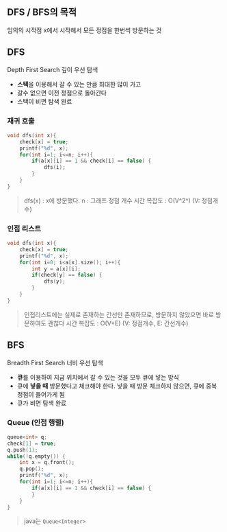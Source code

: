 ## DFS / BFS의 목적
임의의 시작점 x에서 시작해서 모든 정점을 한번씩 방문하는 것

## DFS
Depth First Search
깊이 우선 탐색

* **스택**을 이용해서 갈 수 있는 만큼 최대한 많이 가고 
* 갈수 없으면 이전 정점으로 돌아간다
* 스택이 비면 탐색 완료

### 재귀 호출
```c++
void dfs(int x){
	check[x] = true;
	printf("%d", x);
	for(int i=1; i<=n; i++){
		if(a[x][i] == 1 && check[i] == false) {
			dfs(i);
		}
	}
}
```
>dfs(x) : x에 방문했다.
>n : 그래프 정점 개수
>시간 복잡도 : O(V^2^)  (V: 정점개수)

### 인접 리스트
```c++
void dfs(int x){
	check[x] = true;
	printf("%d", x);
	for(int i=0; i<a[x].size(); i++){
		int y = a[x][i];
		if(check[y] == false) {
			dfs(y);
		}
	}
}
```
>인접리스트에는 실제로 존재하는 간선만 존재하므로, 방문하지 않았으면 바로 방문하여도 괜찮다
>시간 복잡도 : O(V+E) (V: 정점개수, E: 간선개수)

## BFS
Breadth First Search
너비 우선 탐색

* **큐**를 이용하여 지금 위치에서 갈 수 있는 것을 모두 큐에 넣는 방식
* 큐에 **넣을 때** 방문했다고 체크해야 한다.
넣을 때 방문 체크하지 않으면, 큐에 중복 정점이 들어가게 됨
* 큐가 비면 탐색 완료

### Queue (인접 행렬)
```c++
queue<int> q;
check[1] = true;
q.push(1);
while(!q.empty()) {
	int x = q.front();
	q.pop();
	printf("%d", x);
	for(int i=1; i<=n; i++){
		if(a[x][i] == 1 && check[i] == false) {
		}
	}
}
```
>java는 `Queue<Integer>`
<!--stackedit_data:
eyJoaXN0b3J5IjpbMTU2MDE4ODI4NSwxOTc4MDg3NzA5XX0=
-->